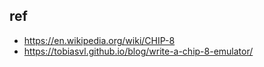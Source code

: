 ## ref
- https://en.wikipedia.org/wiki/CHIP-8
- https://tobiasvl.github.io/blog/write-a-chip-8-emulator/
